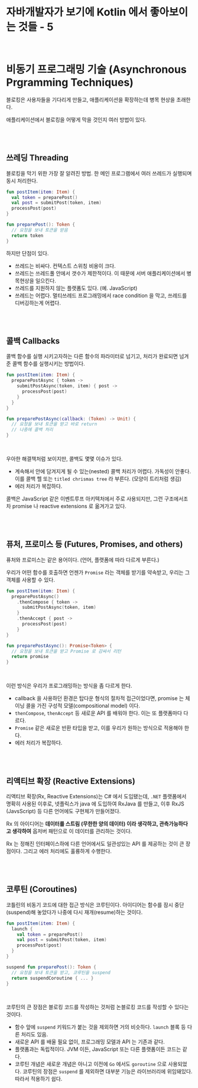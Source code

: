# 자바개발자가 보기에 Kotlin 에서 좋아보이는 것들 - 5

<br />

# 비동기 프로그래밍 기술 (Asynchronous Prgramming Techniques)

블로킹은 사용자들을 기다리게 만들고, 애플리케이션을 확장하는데 병목 현상을 초래한다.

애플리케이션에서 블로킹을 어떻게 막을 것인지 여러 방법이 있다.

<br />

<br />

## 쓰레딩 Threading

블로킹을 막기 위한 가장 잘 알려진 방법. 한 메인 프로그램에서 여러 쓰레드가 실행되며 동시 처리한다.

```kotlin
fun postItem(item: Item) {
  val token = preparePost()
  val post = submitPost(token, item)
  processPost(post)
}

fun preparePost(): Token {
  // 요청을 보내 토큰을 받음
  return token
}
```

하지만 단점이 있다.

- 쓰레드는 비싸다. 컨텍스트 스위칭 비용이 크다.
- 쓰레드는 쓰레드풀 안에서 갯수가 제한적이다. 이 때문에 서버 애플리케이션에서 병목현상을 일으킨다.
- 쓰레드를 지원하지 않는 플랫폼도 있다. (예. JavaScript)
- 쓰레드는 어렵다. 멀티쓰레드 프로그래밍에서 race condition 을 막고, 쓰레드를 디버깅하는게 어렵다.

<br />

<br />

## 콜백 Callbacks

콜백 함수를 실행 시키고자하는 다른 함수의 파라미터로 넘기고, 처리가 완료되면 넘겨준 콜백 함수를 실행시키는 방법이다.

```kotlin
fun postItem(item: Item) {
  preparePostAsync { token -> 
    submitPostAsync(token, item) { post ->
      processPost(post)
    }
  }
}

fun preparePostAsync(callback: (Token) -> Unit) {
  // 요청을 보내 토큰을 받고 바로 return
  // 나중에 콜백 처리
}
```

<br />

우아한 해결책처럼 보이지만, 콜백도 몇몇 이슈가 있다.

- 계속해서 안에 담겨지게 될 수 있는(nested) 콜백 처리가 어렵다. 가독성이 안좋다. 이를 콜백 헬 또는 `titled chrismas tree` 라 부른다. (모양이 트리처럼 생김)
- 에러 처리가 복잡하다.

콜백은 JavaScript 같은 이벤트루프 아키텍처에서 주로 사용되지만, 그런 구조에서조차 promise 나 reactive extensions 로 옮겨가고 있다.

<br />

<br />

## 퓨처, 프로미스 등 (Futures, Promises, and others)

퓨처와 프로미스는 같은 용어이다. (언어, 플랫폼에 따라 다르게 부른다.)

우리가 어떤 함수를 호출하면 언젠가 `Promise` 라는 객체를 받기를 약속받고, 우리는 그 객체를 사용할 수 있다.

```kotlin
fun postItem(item: Item) {
  preparePostAsync()
    .thenCompose { token -> 
      submitPostAsync(token, item)
    }
    .thenAccept { post -> 
      processPost(post)
    }
}

fun preparePostAsync(): Promise<Token> {
  // 요청을 보내 토큰을 받고 Promise 로 감싸서 리턴
  return promise
}
```

<br />

이런 방식은 우리가 프로그래밍하는 방식을 좀 다르게 한다.

- callback 을 사용하던 환경은 탑다운 형식의 절차적 접근이었다면, promise 는 체이닝 콜을 가진 구성적 모델(compositional model) 이다.
- `thenCompose`, `thenAccept` 등 새로운 API 를 배워야 한다. 이는 또 플랫폼마다 다르다.
- `Promise` 같은 새로운 반환 타입을 받고, 이를 우리가 원하는 방식으로 적용해야 한다.
- 에러 처리가 복잡하다.

<br />

<br />

## 리액티브 확장 (Reactive Extensions)

리액티브 확장(Rx, Reactive Extensions)는 C# 에서 도입됐는데, `.NET` 플랫폼에서 명확히 사용된 이후로, 넷플릭스가 java 에 도입하여 RxJava 를 만들고, 이후 RxJS (JavsScript) 등 다른 언어에도 구현체가 만들어졌다.

Rx 의 아이디어는 **데이터를 스트림 (무한한 양의 데이터) 이라 생각하고, 관측가능하다고 생각하여** 옵저버 패턴으로 이 데이터를 관리하는 것이다.

Rx 는 정해진 인터페이스하에 다른 언어에서도 일관성있는 API 를 제공하는 것이 큰 장점이다. 그리고 에러 처리에도 훌륭하게 수행한다.

<br />

<br />

## 코루틴 (Coroutines)

코틀린의 비동기 코드에 대한 접근 방식은 코루틴이다. 아이디어는 함수를 잠시 중단(suspend)해 놓았다가 나중에 다시 재개(resume)하는 것이다.

```kotlin
fun postItem(item: Item) {
  launch {
    val token = preparePost()
    val post = submitPost(token, item)
    processPost(post)
  }
}

suspend fun preparePost(): Token {
  // 요청을 보내 토큰을 받고, 코루틴을 suspend
  return suspendCoroutine { ... }
}
```

<br />

코루틴의 큰 장점은 블로킹 코드를 작성하는 것처럼 논블로킹 코드를 작성할 수 있다는 것이다.

- 함수 앞에 `suspend` 키워드가 붙는 것을 제외하면 거의 비슷하다. `launch` 블록 등 다른 처리도 있음.
- 새로운 API 를 배울 필요 없이, 프로그래밍 모델과 API 는 기존과 같다.
- 플랫폼과는 독립적이다. JVM 이든, JavaScript 또는 다른 플랫폼이든 코드는 같다. 
- 코루틴 개념은 새로운 개념은 아니고 이전에 `Go` 에서도 `goroutine` 으로 사용되었다. 코루틴의 장점은 `suspend` 를 제외하면 대부분 기능은 라이브러리에 위임돼있다. 따라서 적용하기 쉽다.

